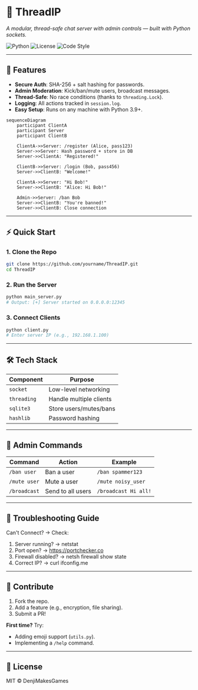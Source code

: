 # 🔌 ThreadIP
*A modular, thread-safe chat server with admin controls — built with Python sockets.*

![Python](https://img.shields.io/badge/Python-3.9%2B-blue)
![License](https://img.shields.io/badge/License-MIT-green)
![Code Style](https://img.shields.io/badge/code%20style-black-000000.svg)

---

## 🚀 Features  
- **Secure Auth**: SHA-256 + salt hashing for passwords.  
- **Admin Moderation**: Kick/ban/mute users, broadcast messages.  
- **Thread-Safe**: No race conditions (thanks to `threading.Lock`).  
- **Logging**: All actions tracked in `session.log`.  
- **Easy Setup**: Runs on any machine with Python 3.9+.  

```mermaid
sequenceDiagram
    participant ClientA
    participant Server
    participant ClientB

    ClientA->>Server: /register (Alice, pass123)
    Server->>Server: Hash password + store in DB
    Server->>ClientA: "Registered!"

    ClientB->>Server: /login (Bob, pass456)
    Server->>ClientB: "Welcome!"

    ClientA->>Server: "Hi Bob!"
    Server->>ClientB: "Alice: Hi Bob!"

    Admin->>Server: /ban Bob
    Server->>ClientB: "You're banned!"
    Server->>ClientB: Close connection
```
---

## ⚡ Quick Start  

### 1. Clone the Repo  
```bash
git clone https://github.com/yourname/ThreadIP.git
cd ThreadIP
```

### 2. Run the Server  
```bash
python main_server.py
# Output: [+] Server started on 0.0.0.0:12345
```

### 3. Connect Clients  
```bash
python client.py
# Enter server IP (e.g., 192.168.1.100)
```

---

## 🛠️ Tech Stack  
| Component       | Purpose                          |  
|-----------------|----------------------------------|  
| `socket`        | Low-level networking             |  
| `threading`     | Handle multiple clients          |  
| `sqlite3`       | Store users/mutes/bans           |  
| `hashlib`       | Password hashing                 |  

---

## 📜 Admin Commands  
| Command         | Action                          | Example                |  
|-----------------|---------------------------------|------------------------|  
| `/ban user`     | Ban a user                      | `/ban spammer123`      |  
| `/mute user`    | Mute a user                     | `/mute noisy_user`     |  
| `/broadcast`    | Send to all users               | `/broadcast Hi all!`   |  

---

## 🔧 Troubleshooting Guide
Can't Connect? → Check: 
1. Server running? → netstat
2. Port open? → https://portchecker.co
3. Firewall disabled? → netsh firewall show state
4. Correct IP? → curl ifconfig.me

---

## 🤝 Contribute  
1. Fork the repo.  
2. Add a feature (e.g., encryption, file sharing).  
3. Submit a PR!  

**First time?** Try:  
- Adding emoji support (`utils.py`).  
- Implementing a `/help` command.  

---

## 📄 License  
MIT © DenjiMakesGames  

